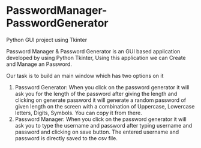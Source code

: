 # PasswordManager-PasswordGenerator
Python GUI project using Tkinter

Password Manager & Password Generator is an GUI based application developed by using Python Tkinter, Using this application we can Create and Manage an Password.

Our task is to build an main window which has two
options on it
1. Password Generator:
When you click on the password generator it will
ask you for the length of the password after giving
the length and clicking on generate password it
will generate a random password of given length
on the screen with a combination of Uppercase,
Lowercase letters, Digits, Symbols. You can copy it
from there.
2. Password Manager:
When you click on the password generator it will
ask you to type the username and password after
typing username and password and clicking on
save button. The entered username and password
is directly saved to the csv file.
